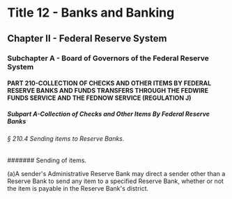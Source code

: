 
# Title 12 - Banks and Banking
## Chapter II - Federal Reserve System
### Subchapter A - Board of Governors of the Federal Reserve System
#### PART 210-COLLECTION OF CHECKS AND OTHER ITEMS BY FEDERAL RESERVE BANKS AND FUNDS TRANSFERS THROUGH THE FEDWIRE FUNDS SERVICE AND THE FEDNOW SERVICE (REGULATION J)
##### Subpart A-Collection of Checks and Other Items By Federal Reserve Banks
###### § 210.4 Sending items to Reserve Banks.
####### Sending of items.

(a)A sender's Administrative Reserve Bank may direct a sender other than a Reserve Bank to send any item to a specified Reserve Bank, whether or not the item is payable in the Reserve Bank's district.
